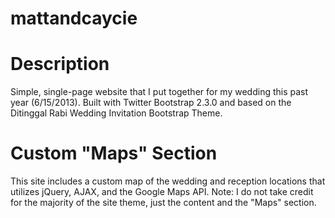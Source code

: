 mattandcaycie
=============

# Description
Simple, single-page website that I put together for my wedding this past year (6/15/2013).  Built with Twitter Bootstrap 2.3.0 and based on the Ditinggal Rabi Wedding Invitation Bootstrap Theme.

# Custom "Maps" Section
This site includes a custom map of the wedding and reception locations that utilizes jQuery, AJAX, and the Google Maps API. Note: I do not take credit for the majority of the site theme, just the content and the "Maps" section.
